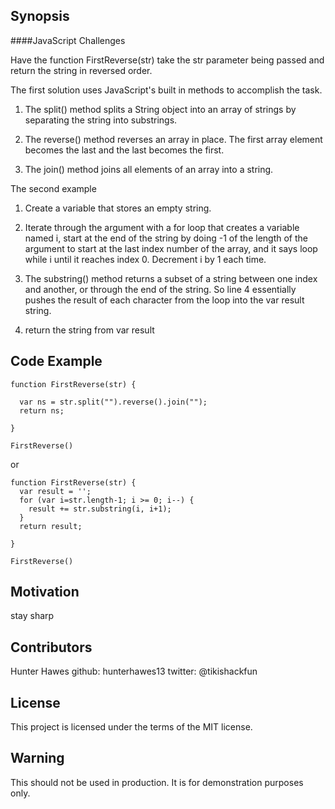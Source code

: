 ## Synopsis

####JavaScript Challenges

Have the function FirstReverse(str) take the str parameter being passed and return the string in reversed order. 

The first solution uses JavaScript's built in methods to accomplish the task.

1. The split() method splits a String object into an array of strings by separating the string into substrings.

2. The reverse() method reverses an array in place. The first array element becomes the last and the last becomes the first.

3. The join() method joins all elements of an array into a string.

The second example 

1. Create a variable that stores an empty string.

2. Iterate through the argument with a for loop that creates a variable named i, start at the end of the string by doing -1 of the length of the argument to start at the last index number of the array, and it says loop while i until it reaches index 0. Decrement i by 1 each time.

3. The substring() method returns a subset of a string between one index and another, or through the end of the string. So line 4 essentially pushes the result of each character from the loop into the var result string.

4. return the string from var result

## Code Example

```
function FirstReverse(str) { 
  
  var ns = str.split("").reverse().join("");
  return ns; 
         
} 

FirstReverse()
```

or

```
function FirstReverse(str) { 
  var result = '';
  for (var i=str.length-1; i >= 0; i--) {
    result += str.substring(i, i+1);
  }
  return result; 
         
}

FirstReverse()
```


## Motivation

stay sharp


## Contributors

Hunter Hawes
github: hunterhawes13
twitter: @tikishackfun

## License

This project is licensed under the terms of the MIT license.

## Warning

This should not be used in production. It is for demonstration purposes only.
